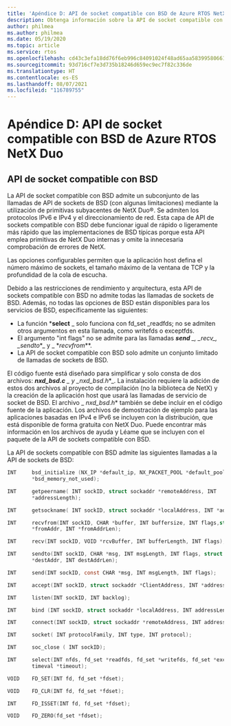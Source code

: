 ```yaml
---
title: 'Apéndice D: API de socket compatible con BSD de Azure RTOS NetX Duo'
description: Obtenga información sobre la API de socket compatible con BSD para IPv4 e IPv6.
author: philmea
ms.author: philmea
ms.date: 05/19/2020
ms.topic: article
ms.service: rtos
ms.openlocfilehash: cd43c3efa18dd76f6eb996c84091024f48ad65aa5839958066161080dc02127e
ms.sourcegitcommit: 93d716cf7e3d735b18246d659ec9ec7f82c336de
ms.translationtype: HT
ms.contentlocale: es-ES
ms.lasthandoff: 08/07/2021
ms.locfileid: "116789755"
---
```

# <a name="appendix-d---azure-rtos-netx-duo-bsd-compatible-socket-api"></a>Apéndice D: API de socket compatible con BSD de Azure RTOS NetX Duo

## <a name="bsd-compatible-socket-api"></a>API de socket compatible con BSD 
La API de socket compatible con BSD admite un subconjunto de las llamadas de API de sockets de BSD (con algunas limitaciones) mediante la utilización de primitivas subyacentes de NetX Duo&reg;. Se admiten los protocolos IPv6 e IPv4 y el direccionamiento de red. Esta capa de API de sockets compatible con BSD debe funcionar igual de rápido o ligeramente más rápido que las implementaciones de BSD típicas porque esta API emplea primitivas de NetX Duo internas y omite la innecesaria comprobación de errores de NetX.  

Las opciones configurables permiten que la aplicación host defina el número máximo de sockets, el tamaño máximo de la ventana de TCP y la profundidad de la cola de escucha.

Debido a las restricciones de rendimiento y arquitectura, esta API de sockets compatible con BSD no admite todas las llamadas de sockets de BSD. Además, no todas las opciones de BSD están disponibles para los servicios de BSD, específicamente las siguientes:

  - La función ***select** _ solo funciona con fd_set \_readfds; no se admiten otros argumentos en esta llamada, como writefds o exceptfds.
  - El argumento "int flags" no se admite para las llamadas ***send** _, _*_recv_*_, _*_sendto_*_ y _ *_recvfrom_**. 
  - La API de socket compatible con BSD solo admite un conjunto limitado de llamadas de sockets de BSD.

El código fuente está diseñado para simplificar y solo consta de dos archivos: ***nxd_bsd.c** _ y _*_nxd_bsd.h_*_. La instalación requiere la adición de estos dos archivos al proyecto de compilación (no la biblioteca de NetX) y la creación de la aplicación host que usará las llamadas de servicio de socket de BSD. El archivo _ *_nxd_bsd.h_** también se debe incluir en el código fuente de la aplicación. Los archivos de demostración de ejemplo para las aplicaciones basadas en IPv4 e IPv6 se incluyen con la distribución, que está disponible de forma gratuita con NetX Duo. Puede encontrar más información en los archivos de ayuda y Léame que se incluyen con el paquete de la API de sockets compatible con BSD.

La API de sockets compatible con BSD admite las siguientes llamadas a la API de sockets de BSD:

```c
INT     bsd_initialize (NX_IP *default_ip, NX_PACKET_POOL *default_pool, CHAR
        *bsd_memory_not_used);
```
```c
INT     getpeername( INT sockID, struct sockaddr *remoteAddress, INT
        *addressLength);
```
```c
INT     getsockname( INT sockID, struct sockaddr *localAddress, INT *addressLength);
```
```c
INT     recvfrom(INT sockID, CHAR *buffer, INT buffersize, INT flags,struct sockaddr
        *fromAddr, INT *fromAddrLen);
```
```c        
INT     recv(INT sockID, VOID *rcvBuffer, INT bufferLength, INT flags);
```
```c
INT     sendto(INT sockID, CHAR *msg, INT msgLength, INT flags, struct sockaddr
        *destAddr, INT destAddrLen);
```
```c        
INT     send(INT sockID, const CHAR *msg, INT msgLength, INT flags);
```
```c
INT     accept(INT sockID, struct sockaddr *ClientAddress, INT *addressLength);
```
```c
INT     listen(INT sockID, INT backlog);
```
```c
INT     bind (INT sockID, struct sockaddr *localAddress, INT addressLength);
```
```c
INT     connect(INT sockID, struct sockaddr *remoteAddress, INT addressLength);
```
```c
INT     socket( INT protocolFamily, INT type, INT protocol);
```
```c
INT     soc_close ( INT sockID);
```
```c
INT     select(INT nfds, fd_set *readfds, fd_set *writefds, fd_set *exceptfds, struct
        timeval *timeout);
```
```c
VOID    FD_SET(INT fd, fd_set *fdset);
```
```c
VOID    FD_CLR(INT fd, fd_set *fdset);
```
```c
INT     FD_ISSET(INT fd, fd_set *fdset);
```
```c
VOID    FD_ZERO(fd_set *fdset);
```